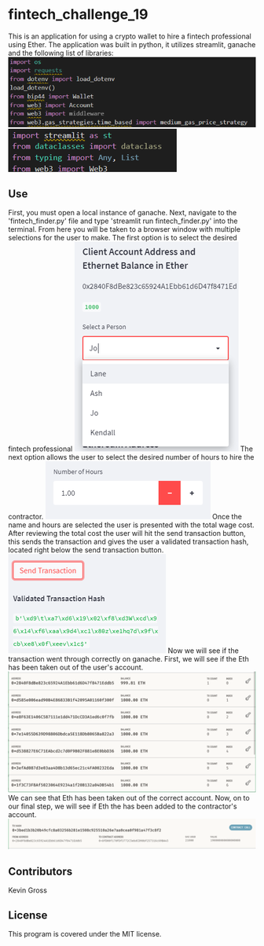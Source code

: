 # fintech_challenge_19

This is an application for using a crypto wallet to hire a fintech professional using Ether. The application was built in python, it utilizes streamlit, ganache and the
following list of libraries:
![](./screen_shots/import_1.PNG)
![](./screen_shots/import_2.PNG)

## Use
First, you must open a local instance of ganache. Next, navigate to the 'fintech_finder.py' file and type 'streamlit run fintech_finder.py' into the terminal.
From here you will be taken to a browser window with multiple selections for the user to make.
The first option is to select the desired fintech professional
![](./screen_shots/person.PNG)
The next option allows the user to select the desired number of hours to hire the contractor.
![](./screen_shots/hours.PNG)
Once the name and hours are selected the user is presented with the total wage cost. After reviewing the total cost the user will hit the send transaction button, 
this sends the transaction and gives the user a validated transaction hash, located right below the send transaction button.
![](./screen_shots/send_transaction.PNG)
Now we will see if the transaction went through correctly on ganache.
First, we will see if the Eth has been taken out of the user's account.
![](./screen_shots/address_balance.PNG)
We can see that Eth has been taken out of the correct account.
Now, on to our final step, we will see if Eth the has been added to the contractor's account.
![](./screen_shots/transaction_details.PNG)

## Contributors
Kevin Gross

## License
This program is covered under the MIT license.